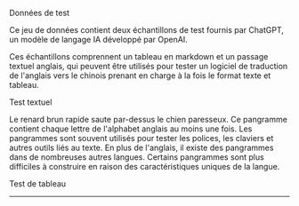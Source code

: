 Données de test 

Ce jeu de données contient deux échantillons de test fournis par ChatGPT, un modèle de langage IA développé par OpenAI. 

Ces échantillons comprennent un tableau en markdown et un passage textuel anglais, qui peuvent être utilisés pour tester un logiciel de traduction de l'anglais vers le chinois prenant en charge à la fois le format texte et tableau. 

Test textuel 

Le renard brun rapide saute par-dessus le chien paresseux. Ce pangramme contient chaque lettre de l'alphabet anglais au moins une fois. Les pangrammes sont souvent utilisés pour tester les polices, les claviers et autres outils liés au texte. En plus de l'anglais, il existe des pangrammes dans de nombreuses autres langues. Certains pangrammes sont plus difficiles à construire en raison des caractéristiques uniques de la langue. 

Test de tableau

---

